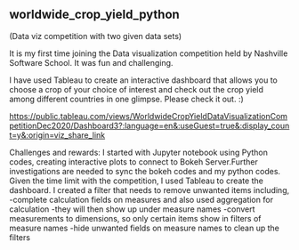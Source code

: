 ## worldwide_crop_yield_python
(Data viz competition with two given data sets)

It is my first time joining the Data visualization competition held by Nashville Software School. It was fun and challenging.

I have used Tableau to create an interactive dashboard that allows you to choose a crop of your choice of interest and check out the crop yield among different countries in one glimpse. Please check it out. :)

https://public.tableau.com/views/WorldwideCropYieldDataVisualizationCompetitionDec2020/Dashboard3?:language=en&:useGuest=true&:display_count=y&:origin=viz_share_link  

Challenges and rewards: I started with Jupyter notebook using Python codes, creating interactive plots to connect to Bokeh Server.Further investigations are needed to sync the bokeh codes and my python codes. Given the time limit with the competition, I used Tableau to create the dashboard. I created a filter that needs to remove unwanted items including,
-complete calculation fields on measures and also used aggregation for calculation
-they will then show up under measure names
-convert measurements to dimensions, so only certain items show in filters of measure names
-hide unwanted fields on measure names to clean up the filters

